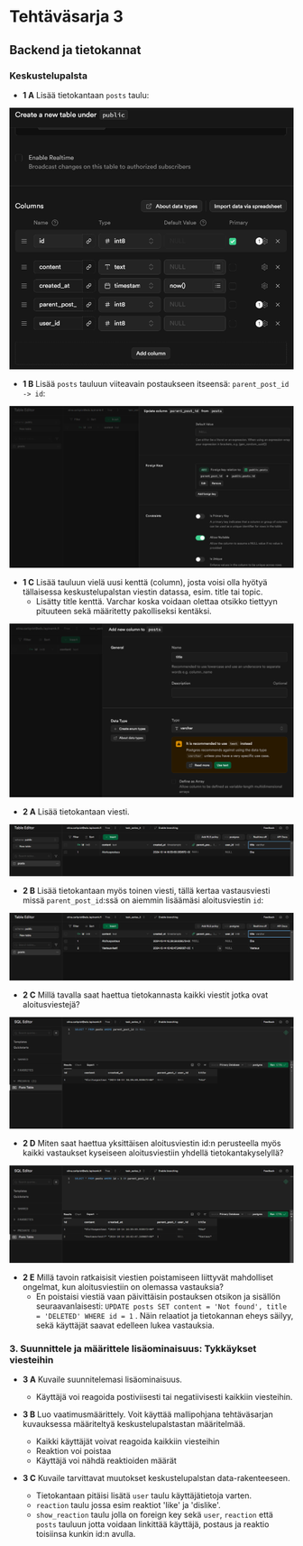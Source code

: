# Tehtäväsarja 3
## Backend ja tietokannat

### Keskustelupalsta

* **1 A** Lisää tietokantaan `posts` taulu:

![1A](./images/Screenshot1.png)

* **1 B** Lisää `posts` tauluun viiteavain postaukseen itseensä: `parent_post_id -> id`:

![1B](./images/Screenshot2.png)

* **1 C** Lisää tauluun vielä uusi kenttä (column), josta voisi olla hyötyä tällaisessa keskustelupalstan viestin datassa, esim. title tai topic. 
    - Lisätty title kenttä. Varchar koska voidaan olettaa otsikko tiettyyn pituuteen sekä määritetty pakolliseksi kentäksi.

![1C](./images/Screenshot3.png)

* **2 A** Lisää tietokantaan viesti.

![2A](./images/Screenshot4.png)

* **2 B** Lisää tietokantaan myös toinen viesti, tällä kertaa vastausviesti missä `parent_post_id`:ssä on aiemmin lisäämäsi aloitusviestin `id`:

![2B](./images/Screenshot5.png)

* **2 C** Millä tavalla saat haettua tietokannasta kaikki viestit jotka ovat aloitusviestejä?

![2C](./images/Screenshot6.png)

* **2 D** Miten saat haettua yksittäisen aloitusviestin id:n perusteella myös kaikki vastaukset kyseiseen aloitusviestiin yhdellä tietokantakyselyllä?

![2D](./images/Screenshot7.png)


* **2 E** Millä tavoin ratkaisisit viestien poistamiseen liittyvät mahdolliset ongelmat, kun aloitusviestiin on olemassa vastauksia? 
    - En poistaisi viestiä vaan päivittäisin postauksen otsikon ja sisällön seuraavanlaisesti: `UPDATE posts SET content = 'Not found', title = 'DELETED' WHERE id = 1` . Näin relaatiot ja tietokannan eheys säilyy, sekä käyttäjät saavat edelleen lukea vastauksia.


### 3. Suunnittele ja määrittele lisäominaisuus: Tykkäykset viesteihin


* **3 A**  Kuvaile suunnitelemasi lisäominaisuus.
    - Käyttäjä voi reagoida postiviisesti tai negatiivisesti kaikkiin viesteihin.

* **3 B** Luo vaatimusmäärittely. Voit käyttää mallipohjana tehtäväsarjan kuvauksessa määriteltyä keskustelupalstastan määritelmää.
    - Kaikki käyttäjät voivat reagoida kaikkiin viesteihin
    - Reaktion voi poistaa
    - Käyttäjä voi nähdä reaktioiden määrät


* **3 C** Kuvaile tarvittavat muutokset keskustelupalstan data-rakenteeseen.   
    - Tietokantaan pitäisi lisätä `user` taulu käyttäjätietoja varten.
    - `reaction` taulu jossa esim reaktiot 'like' ja 'dislike'.
    - `show_reaction` taulu jolla on foreign key sekä `user`, `reaction` että `posts` tauluun jotta voidaan linkittää käyttäjä, postaus ja reaktio toisiinsa kunkin id:n avulla.

